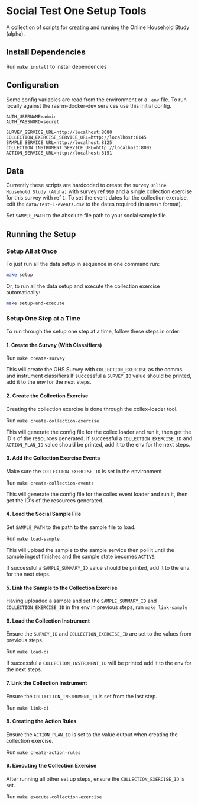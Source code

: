 # Social Test One Setup Tools

A collection of scripts for creating and running the Online Household Study (alpha).

## Install Dependencies
Run `make install` to install dependencies

## Configuration
Some config variables are read from the environment or a `.env` file.
To run locally against the rasrm-docker-dev services use this initial config.

```dotenv
AUTH_USERNAME=admin
AUTH_PASSWORD=secret

SURVEY_SERVICE_URL=http://localhost:8080
COLLECTION_EXERCISE_SERVICE_URL=http://localhost:8145
SAMPLE_SERVICE_URL=http://localhost:8125
COLLECTION_INSTRUMENT_SERVICE_URL=http://localhost:8002
ACTION_SERVICE_URL=http://localhost:8151
```

## Data
Currently these scripts are hardcoded to create the survey `Online Household Study (Alpha)` with survey ref `999` and a 
single collection exercise for this survey with ref `1`. To set the event dates for the collection exercise,
edit the `data/test-1-events.csv` to the dates required (in `DDMMYY` format).

Set `SAMPLE_PATH` to the absolute file path to your social sample file.

## Running the Setup

### Setup All at Once
To just run all the data setup in sequence in one command run:
```bash
make setup
```

Or, to run all the data setup and execute the collection exercise automatically:
```bash
make setup-and-execute
```


### Setup One Step at a Time
To run through the setup one step at a time, follow these steps in order:

#### 1. Create the Survey (With Classifiers)
Run `make create-survey`

This will create the OHS Survey with `COLLECTION_EXERCISE` as the comms and instrument classifiers
If successful a `SURVEY_ID` value should be printed, add it to the env for the next steps.

#### 2. Create the Collection Exercise
Creating the collection exercise is done through the collex-loader tool.

Run `make create-collection-exercise`

This will generate the config file for the collex loader and run it, then get the ID's of the resources generated.
If successful a `COLLECTION_EXERCISE_ID` and `ACTION_PLAN_ID` value should be printed, add it to the env for the next steps.

#### 3. Add the Collection Exercise Events
Make sure the `COLLECTION_EXERCISE_ID` is set in the environment

Run `make create-collection-events`

This will generate the config file for the collex event loader and run it, then get the ID's of the resources generated.

#### 4. Load the Social Sample File
Set `SAMPLE_PATH` to the path to the sample file to load.

Run `make load-sample`

This will upload the sample to the sample service then poll it until the sample ingest finishes and the sample state
becomes `ACTIVE`.

If successful a `SAMPLE_SUMMARY_ID` value should be printed, add it to the env for the next steps.

#### 5. Link the Sample to the Collection Exercise
Having uploaded a sample and set the `SAMPLE_SUMMARY_ID` and `COLLECTION_EXERCISE_ID` in the env in previous steps,
run `make link-sample`

#### 6. Load the Collection Instrument
Ensure the `SURVEY_ID` and `COLLECTION_EXERCISE_ID` are set to the values from previous steps.

Run `make load-ci`

If successful a `COLLECTION_INSTRUMENT_ID` will be printed add it to the env for the next steps.

#### 7. Link the Collection Instrument
Ensure the `COLLECTION_INSTRUMENT_ID` is set from the last step.

Run `make link-ci`

#### 8. Creating the Action Rules
Ensure the `ACTION_PLAN_ID` is set to the value output when creating the collection exercise.

Run `make create-action-rules`

#### 9. Executing the Collection Exercise
After running all other set up steps, ensure the `COLLECTION_EXERCISE_ID` is set.

Run `make execute-collection-exercise`